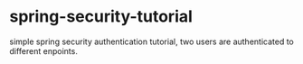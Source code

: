 # spring-security-tutorial
simple spring security authentication tutorial, two users are authenticated to different enpoints.
